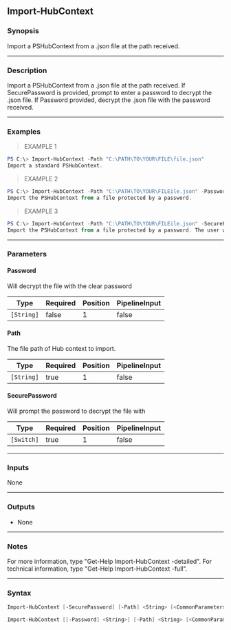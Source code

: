Import-HubContext
-----------------

### Synopsis
Import a PSHubContext from a .json file at the path received.

---

### Description

Import a PSHubContext from a .json file at the path received. If SecurePassword is provided, prompt to enter a password to decrypt the .json file. If Password provided, decrypt the .json file with the password received.

---

### Examples
> EXAMPLE 1

```PowerShell
PS C:\> Import-HubContext -Path "C:\PATH\TO\YOUR\FILE\file.json"
Import a standard PSHubContext.
```
> EXAMPLE 2

```PowerShell
PS C:\> Import-HubContext -Path "C:\PATH\TO\YOUR\FILEile.json" -Password "password"
Import the PSHubContext from a file protected by a password.
```
> EXAMPLE 3

```PowerShell
PS C:\> Import-HubContext -Path "C:\PATH\TO\YOUR\FILEile.json" -SecurePassword
Import the PSHubContext from a file protected by a password. The user will be prompted for the password.
```

---

### Parameters
#### **Password**
Will decrypt the file with the clear password

|Type      |Required|Position|PipelineInput|
|----------|--------|--------|-------------|
|`[String]`|false   |1       |false        |

#### **Path**
The file path of Hub context to import.

|Type      |Required|Position|PipelineInput|
|----------|--------|--------|-------------|
|`[String]`|true    |1       |false        |

#### **SecurePassword**
Will prompt the password to decrypt the file with

|Type      |Required|Position|PipelineInput|
|----------|--------|--------|-------------|
|`[Switch]`|true    |1       |false        |

---

### Inputs
None

---

### Outputs
* None

---

### Notes
For more information, type "Get-Help Import-HubContext -detailed". For technical information, type "Get-Help Import-HubContext -full".

---

### Syntax
```PowerShell
Import-HubContext [-SecurePassword] [-Path] <String> [<CommonParameters>]
```
```PowerShell
Import-HubContext [[-Password] <String>] [-Path] <String> [<CommonParameters>]
```
